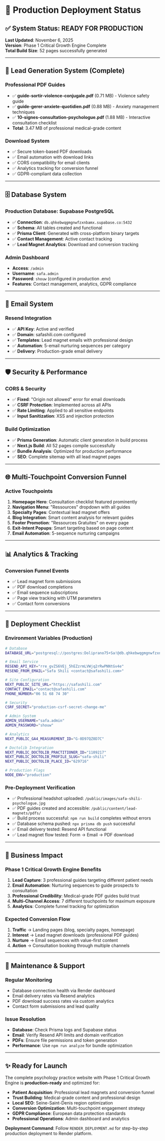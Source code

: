 # 🚀 Production Deployment Status

## ✅ System Status: READY FOR PRODUCTION

**Last Updated**: November 6, 2025  
**Version**: Phase 1 Critical Growth Engine Complete  
**Total Build Size**: 52 pages successfully generated

---

## 🎯 Lead Generation System (Complete)

### Professional PDF Guides
- ✅ **guide-sortir-violence-conjugale.pdf** (0.71 MB) - Violence safety guide
- ✅ **guide-gerer-anxiete-quotidien.pdf** (0.88 MB) - Anxiety management techniques  
- ✅ **10-signes-consultation-psychologue.pdf** (1.88 MB) - Interactive consultation checklist
- **Total**: 3.47 MB of professional medical-grade content

### Download System
- ✅ Secure token-based PDF downloads
- ✅ Email automation with download links
- ✅ CORS compatibility for email clients
- ✅ Analytics tracking for conversion funnel
- ✅ GDPR-compliant data collection

---

## 🗄️ Database System

### Production Database: Supabase PostgreSQL
- ✅ **Connection**: `db.qhkebwqgmgnwfzxnbamx.supabase.co:5432`
- ✅ **Schema**: All tables created and functional
- ✅ **Prisma Client**: Generated with cross-platform binary targets
- ✅ **Contact Management**: Active contact tracking
- ✅ **Lead Magnet Analytics**: Download and conversion tracking

### Admin Dashboard
- **Access**: `/admin` 
- **Username**: `safa.admin`
- **Password**: `shouw` (configured in production .env)
- **Features**: Contact management, analytics, GDPR compliance

---

## 📧 Email System

### Resend Integration
- ✅ **API Key**: Active and verified
- ✅ **Domain**: safashili.com configured
- ✅ **Templates**: Lead magnet emails with professional design
- ✅ **Automation**: 5-email nurturing sequences per category
- ✅ **Delivery**: Production-grade email delivery

---

## 🛡️ Security & Performance

### CORS & Security
- ✅ **Fixed**: "Origin not allowed" error for email downloads
- ✅ **CSRF Protection**: Implemented across all APIs
- ✅ **Rate Limiting**: Applied to all sensitive endpoints
- ✅ **Input Sanitization**: XSS and injection protection

### Build Optimization
- ✅ **Prisma Generation**: Automatic client generation in build process
- ✅ **Next.js Build**: All 52 pages compile successfully
- ✅ **Bundle Analysis**: Optimized for production performance
- ✅ **SEO**: Complete sitemap with all lead magnet pages

---

## 🌐 Multi-Touchpoint Conversion Funnel

### Active Touchpoints
1. **Homepage Hero**: Consultation checklist featured prominently
2. **Navigation Menu**: "Ressources" dropdown with all guides
3. **Specialty Pages**: Contextual lead magnet offers
4. **Blog Integration**: Smart content analysis for relevant guides
5. **Footer Promotion**: "Ressources Gratuites" on every page
6. **Exit-Intent Popups**: Smart targeting based on page content
7. **Email Automation**: 5-sequence nurturing campaigns

---

## 📊 Analytics & Tracking

### Conversion Funnel Events
- ✅ Lead magnet form submissions
- ✅ PDF download completions
- ✅ Email sequence subscriptions
- ✅ Page view tracking with UTM parameters
- ✅ Contact form conversions

---

## 🚀 Deployment Checklist

### Environment Variables (Production)
```bash
# Database
DATABASE_URL="postgresql://postgres:Doliprano75+Sa!@db.qhkebwqgmgnwfzxnbamx.supabase.co:5432/postgres"

# Email Service
RESEND_API_KEY="rre_gvZS6VEj_5hEZzrmLVWjq2rRwPNNtGv4e"
RESEND_FROM_EMAIL="Safa Shili <contact@safashili.com>"

# Site Configuration
NEXT_PUBLIC_SITE_URL="https://safashili.com"
CONTACT_EMAIL="contact@safashili.com"
PHONE_NUMBER="06 51 68 74 30"

# Security
CSRF_SECRET="production-csrf-secret-change-me"

# Admin System
ADMIN_USERNAME="safa.admin"
ADMIN_PASSWORD="shouw"

# Analytics
NEXT_PUBLIC_GA4_MEASUREMENT_ID="G-0D97QZ0D7C"

# Doctolib Integration
NEXT_PUBLIC_DOCTOLIB_PRACTITIONER_ID="1109217"
NEXT_PUBLIC_DOCTOLIB_PROFILE_SLUG="safa-shili"
NEXT_PUBLIC_DOCTOLIB_PLACE_ID="629716"

# Production Flags
NODE_ENV="production"
```

### Pre-Deployment Verification
- ✅ Professional headshot uploaded: `/public/images/safa-shili-psychologue.jpg`
- ✅ PDF guides created and accessible: `/public/content/lead-magnets/pdfs/`
- ✅ Build process successful: `npm run build` completes without errors
- ✅ Database schema pushed: `npx prisma db push` successful
- ✅ Email delivery tested: Resend API functional
- ✅ Lead magnet flow tested: Form → Email → PDF download

---

## 🎯 Business Impact

### Phase 1 Critical Growth Engine Benefits
1. **Lead Capture**: 3 professional guides targeting different patient needs
2. **Email Automation**: Nurturing sequences to guide prospects to consultation
3. **Professional Credibility**: Medical-grade PDF guides build trust
4. **Multi-Channel Access**: 7 different touchpoints for maximum exposure
5. **Analytics**: Complete funnel tracking for optimization

### Expected Conversion Flow
1. **Traffic** → Landing pages (blog, specialty pages, homepage)
2. **Interest** → Lead magnet downloads (professional PDF guides)
3. **Nurture** → Email sequences with value-first content
4. **Action** → Consultation booking through multiple channels

---

## 🔧 Maintenance & Support

### Regular Monitoring
- Database connection health via Render dashboard
- Email delivery rates via Resend analytics
- PDF download success rates via custom analytics
- Contact form submissions and lead quality

### Issue Resolution
- **Database**: Check Prisma logs and Supabase status
- **Email**: Verify Resend API limits and domain verification
- **PDFs**: Ensure file permissions and token generation
- **Performance**: Use `npm run analyze` for bundle optimization

---

## ✨ Ready for Launch

The complete psychology practice website with Phase 1 Critical Growth Engine is **production-ready** and optimized for:

- **Patient Acquisition**: Professional lead magnets and conversion funnel
- **Trust Building**: Medical-grade content and professional design  
- **Local SEO**: Seine-Saint-Denis region optimization
- **Conversion Optimization**: Multi-touchpoint engagement strategy
- **GDPR Compliance**: European data protection standards
- **Professional Operations**: Admin dashboard and analytics

**Deployment Command**: Follow `RENDER_DEPLOYMENT.md` for step-by-step production deployment to Render platform.